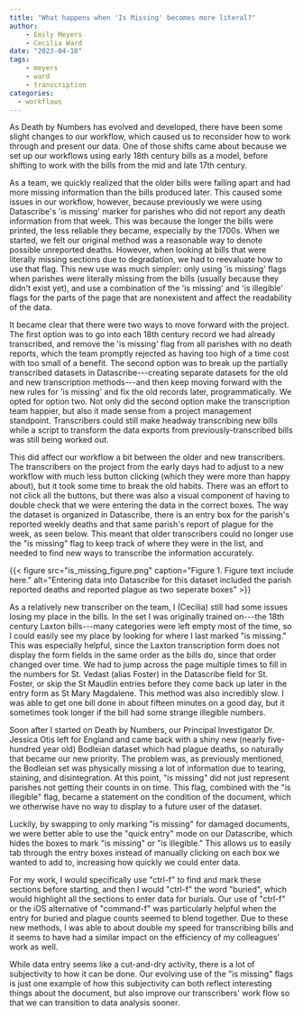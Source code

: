 ```yaml
---
title: "What happens when 'Is Missing' becomes more literal?"
author: 
    - Emily Meyers
    - Cecilia Ward
date: "2023-04-10"
tags: 
    - meyers
    - ward
    - transcription
categories: 
  - workflows
---
```


As Death by Numbers has evolved and developed, there have been some slight changes to our workflow, which caused us to reconsider how to work through and present our data. One of those shifts came about because we set up our workflows using early 18th century bills as a model, before shifting to work with the bills from the mid and late 17th century.

As a team, we quickly realized that the older bills were falling apart and had more missing information than the bills produced later. This caused some issues in our workflow, however, because previously we were using Datascribe's 'is missing' marker for parishes who did not report any death information from that week. This was because the longer the bills were printed, the less reliable they became, especially by the 1700s. When we started, we felt our original method was a reasonable way to denote possible unreported deaths. However, when looking at bills that were literally missing sections due to degradation, we had to reevaluate how to use that flag. This new use was much simpler: only using 'is missing' flags when parishes were literally missing from the bills (usually because they didn't exist yet), and use a combination of the 'is missing' and 'is illegible' flags for the parts of the page that are nonexistent and affect the readability of the data.

It became clear that there were two ways to move forward with the project. The first option was to go into each 18th century record we had already transcribed, and remove the 'is missing' flag from all parishes with no death reports, which the team promptly rejected as having too high of a time cost with too small of a benefit. The second option was to break up the partially transcribed datasets in Datascribe---creating separate datasets for the old and new transcription methods---and then keep moving forward with the new rules for 'is missing' and fix the old records later, programmatically. We opted for option two. Not only did the second option make the transcription team happier, but also it made sense from a project management standpoint. Transcribers could still make headway transcribing new bills while a script to transform the data exports from previously-transcribed bills was still being worked out. 

This did affect our workflow a bit between the older and new transcribers. The transcribers on the project from the early days had to adjust to a new workflow with much less button clicking (which they were more than happy about), but it took some time to break the old habits. There was an effort to not click all the buttons, but there was also a visual component of having to double check that we were entering the data in the correct boxes. The way the dataset is organized in Datascribe, there is an entry box for the parish's reported weekly deaths and that same parish's report of plague for the week, as seen below. This meant that older transcribers could no longer use the "is missing" flag to keep track of where they were in the list, and needed to find new ways to transcribe the information accurately.

{{< figure src="is_missing_figure.png" caption="Figure 1. Figure text include here." alt="Entering data into Datascribe for this dataset included the parish reported deaths and reported plague as two seperate boxes" >}}

As a relatively new transcriber on the team, I (Cecilia) still had some issues losing my place in the bills. In the set I was originally trained on---the 18th century Laxton bills---many categories were left empty most of the time, so I could easily see my place by looking for where I last marked "is missing." This was especially helpful, since the Laxton transcription form does not display the form fields in the same order as the bills do, since that order changed over time. We had to jump across the page multiple times to fill in the numbers for St. Vedast (alias Foster) in the Datascribe field for St. Foster, or skip the St Maudlin entries before they come back up later in the entry form as St Mary Magdalene. This method was also incredibly slow. I was able to get one bill done in about fifteen minutes on a good day, but it sometimes took longer if the bill had some strange illegible numbers.

Soon after I started on Death by Numbers, our Principal Investigator Dr. Jessica Otis left for England and came back with a shiny new (nearly five-hundred year old) Bodleian dataset which had plague deaths, so naturally that became our new priority. The problem was, as previously mentioned, the Bodleian set was physically missing a lot of information due to tearing, staining, and disintegration.  At this point, "is missing" did not just represent parishes not getting their counts in on time. This flag, combined with the "is illegible" flag, became a statement on the condition of the document, which we otherwise have no way to display to a future user of the dataset.

Luckily, by swapping to only marking "is missing" for damaged documents, we were better able to use the "quick entry" mode on our Datascribe, which hides the boxes to mark "is missing" or "is illegible." This allows us to easily tab through the entry boxes instead of manually clicking on each box we wanted to add to, increasing how quickly we could enter data.

For my work, I would specifically use "ctrl-f" to find and mark these sections before starting, and then I would "ctrl-f" the word "buried", which would highlight all the sections to enter data for burials. Our use of "ctrl-f" or the iOS alternative of "command-f" was particularly helpful when the entry for buried and plague counts seemed to blend together. Due to these new methods, I was able to about double my speed for transcribing bills and it seems to have had a similar impact on the efficiency of my colleagues' work as well. 

While data entry seems like a cut-and-dry activity, there is a lot of subjectivity to how it can be done. Our evolving use of the "is missing" flags is just one example of how this subjectivity can both reflect interesting things about the document, but also improve our transcribers' work flow so that we can transition to data analysis sooner. 
